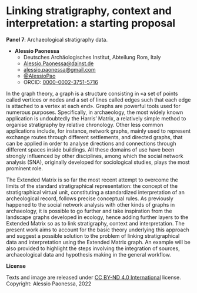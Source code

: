 # Linking stratigraphy, context and interpretation: a starting proposal

**Panel 7**: Archaeological stratigraphy data.

- **Alessio Paonessa**
  - Deutsches Archäologisches Institut, Abteilung Rom, Italy
  - [Alessio.Paonessa@dainst.de](Alessio.Paonessa@dainst.de)
  - [alessio.paonessa@gmail.com](alessio.paonessa@gmail.com)
  - [@AlessioPao](https://twitter.com/AlessioPao)
  - ORCID: [0000-0002-3751-5716](https://orcid.org/0000-0002-3751-5716)

In the graph theory, a graph is a structure consisting in «a set of points called vertices or nodes and a set of lines called edges such that each edge is attached to a vertex at each end». Graphs are powerful tools used for numerous purposes. Specifically, in archaeology, the most widely known application is undoubtedly the Harris’ Matrix, a relatively simple method to organise stratigraphy by relative chronology. Other less common applications include, for instance, network graphs, mainly used to represent exchange routes through different settlements, and directed graphs, that can be applied in order to analyse directions and connections through different spaces inside buildings. All these domains of use have been strongly influenced by other disciplines, among which the social network analysis (SNA), originally developed for sociological studies, plays the most prominent role.

The Extended Matrix is so far the most recent attempt to overcome the limits of the standard stratigraphical representation: the concept of the stratigraphical virtual unit, constituting a standardized interpretation of an archeological record, follows precise conceptual rules. As previously happened to the social network analysis with other kinds of graphs in archaeology, it is possible to go further and take inspiration from the landscape graphs developed in ecology, hence adding further layers to the Extended Matrix so as to link stratigraphy, context and interpretation. The present work aims to account for the basic theory underlying this approach and suggest a possible solution to the problem of linking stratigraphical data and interpretation using the Extended Matrix graph. An example will be also provided to highlight the steps involving the integration of sources, archaeological data and hypothesis making in the general workflow.

**License**

Texts and image are released under [CC BY-ND 4.0 International](https://creativecommons.org/licenses/by-nd/4.0/) license. Copyright: Alessio Paonessa, 2022
